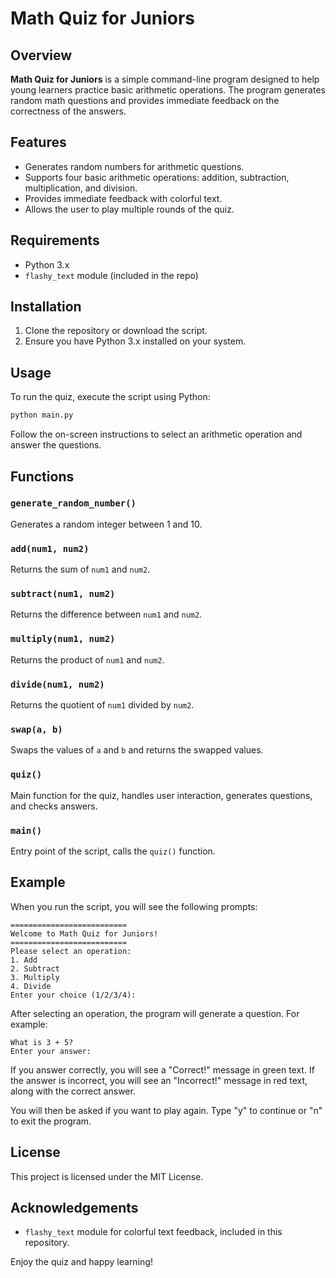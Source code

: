 # Math Quiz for Juniors

## Overview

**Math Quiz for Juniors** is a simple command-line program designed to help young learners practice basic arithmetic operations. The program generates random math questions and provides immediate feedback on the correctness of the answers.

## Features

- Generates random numbers for arithmetic questions.
- Supports four basic arithmetic operations: addition, subtraction, multiplication, and division.
- Provides immediate feedback with colorful text.
- Allows the user to play multiple rounds of the quiz.

## Requirements

- Python 3.x
- `flashy_text` module (included in the repo)

## Installation

1. Clone the repository or download the script.
2. Ensure you have Python 3.x installed on your system.

## Usage

To run the quiz, execute the script using Python:

```sh
python main.py
```

Follow the on-screen instructions to select an arithmetic operation and answer the questions.

## Functions

### `generate_random_number()`
Generates a random integer between 1 and 10.

### `add(num1, num2)`
Returns the sum of `num1` and `num2`.

### `subtract(num1, num2)`
Returns the difference between `num1` and `num2`.

### `multiply(num1, num2)`
Returns the product of `num1` and `num2`.

### `divide(num1, num2)`
Returns the quotient of `num1` divided by `num2`.

### `swap(a, b)`
Swaps the values of `a` and `b` and returns the swapped values.

### `quiz()`
Main function for the quiz, handles user interaction, generates questions, and checks answers.

### `main()`
Entry point of the script, calls the `quiz()` function.

## Example

When you run the script, you will see the following prompts:

```
==========================
Welcome to Math Quiz for Juniors!
==========================
Please select an operation:
1. Add
2. Subtract
3. Multiply
4. Divide
Enter your choice (1/2/3/4): 
```

After selecting an operation, the program will generate a question. For example:

```
What is 3 + 5?
Enter your answer: 
```

If you answer correctly, you will see a "Correct!" message in green text. If the answer is incorrect, you will see an "Incorrect!" message in red text, along with the correct answer.

You will then be asked if you want to play again. Type "y" to continue or "n" to exit the program.

## License

This project is licensed under the MIT License.

## Acknowledgements

- `flashy_text` module for colorful text feedback, included in this repository.

Enjoy the quiz and happy learning!